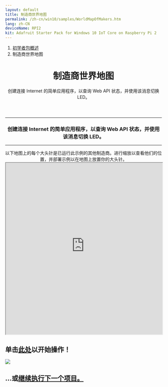 ```yaml
---
layout: default
title: 制造商世界地图
permalink: /zh-cn/win10/samples/WorldMapOfMakers.htm
lang: zh-CN
deviceName: RPI2
kit: Adafruit Starter Pack for Windows 10 IoT Core on Raspberry Pi 2
---
```


<div class="row">
  <div class="col-xs-24">
    <ol class="breadcrumb">
      <li><a href="{{site.baseurl}}/{{page.lang}}/AdafruitMakerKit.htm">初学者包概述</a></li>
      <li class="active">制造商世界地图</li>
    </ol>
    <header class="page-title-header">
      <h1 class="page-title">制造商世界地图</h1>
      <div class="page-subtitle">创建连接 Internet 的简单应用程序，以查询 Web API 状态，并使用该消息切换 LED。</div>
    </header>
  </div>
</div>

<hr/>

<div class="row">
  <div class="col-xs-24">
    <center>
      <h3>创建连接 Internet 的简单应用程序，以查询 Web API 状态，并使用该消息切换 LED。</h3>
      <hr />
      以下地图上的每个大头针是已运行此示例的其他制造商。进行缩放以查看他们的位置，并部署示例以在地图上放置你的大头针。
    </center>
  </div>
</div>

<iframe class="maker-kit" src="https://adafruitsample.azurewebsites.net/cardViewer?lesson=201" width="100%" height="550px" scrolling="no"></iframe>

<div class="row projectRow">
  <div class="col-md-12 col-xs-24">
    <h2 class="text-center thin-header">单击<a target="_blank" href="https://www.hackster.io/windows-iot/internet-connected-led">此处</a>以开始操作！</h2>
  </div>
  <div class="col-md-12 col-xs-24">
    <img src="{{site.baseurl}}/Resources/images/AdafruitStarterPack/WebBlinkyNoMap.jpg">
  </div>
</div>
<div class="row lineTop">
  <div class="col-md-12 col-md-offset-12 col-xs-24 text-right">
    <h2 class="thin-header">...或<a href="{{site.baseurl}}/{{page.lang}}/win10/samples/BrightOrNot.htm">继续执行下一个项目。</a></h2>
  </div>
</div>
